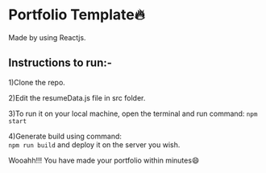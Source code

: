 # Portfolio Template:fire:
Made by using Reactjs.

## Instructions to run:-  

1)Clone the repo.  

2)Edit the resumeData.js file in src folder.

3)To run it on your local machine, open the terminal and run command: 
```npm start```

4)Generate build using command:  
 ```npm run build```
 and deploy it on the server you wish.

Wooahh!!! You have made your portfolio within minutes:smile:
